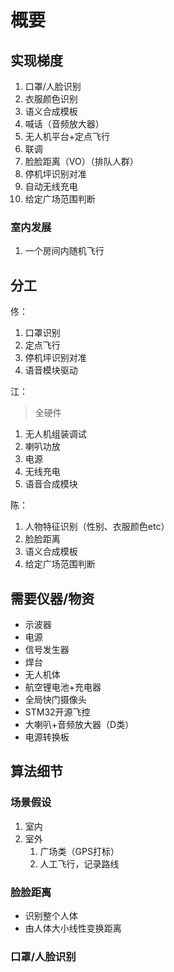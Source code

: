 # 概要

## 实现梯度

1. 口罩/人脸识别
2. 衣服颜色识别
3. 语义合成模板
4. 喊话（音频放大器）
5. 无人机平台+定点飞行
6. 联调
7. 脸脸距离（VO）（排队人群）
8. 停机坪识别对准
9. 自动无线充电
10. 给定广场范围判断

### 室内发展

1. 一个房间内随机飞行

## 分工

佟：

1. 口罩识别
2. 定点飞行
3. 停机坪识别对准
4. 语音模块驱动

江：

> 全硬件

1. 无人机组装调试
2. 喇叭功放
3. 电源
4. 无线充电
5. 语音合成模块

陈：

1. 人物特征识别（性别、衣服颜色etc）
2. 脸脸距离
3. 语义合成模板
4. 给定广场范围判断

## 需要仪器/物资

- 示波器
- 电源
- 信号发生器
- 焊台
- 无人机体
- 航空锂电池+充电器
- 全局快门摄像头
- STM32开源飞控
- 大喇叭+音频放大器（D类）
- 电源转换板

## 算法细节

### 场景假设

1. 室内
2. 室外
   1. 广场类（GPS打标）
   2. 人工飞行，记录路线

### 脸脸距离

- 识别整个人体
- 由人体大小线性变换距离

### 口罩/人脸识别
